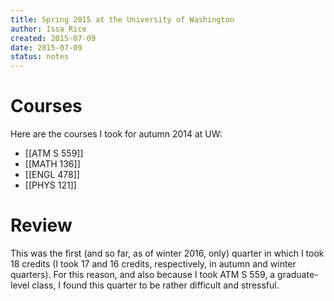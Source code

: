 ```yaml
---
title: Spring 2015 at the University of Washington
author: Issa Rice
created: 2015-07-09
date: 2015-07-09
status: notes
---
```


# Courses

Here are the courses I took for autumn 2014 at UW:

- [[ATM S 559]]
- [[MATH 136]]
- [[ENGL 478]]
- [[PHYS 121]]

# Review

This was the first (and so far, as of winter 2016, only) quarter in which I took 18 credits (I took 17 and 16 credits, respectively, in autumn and winter quarters).
For this reason, and also because I took ATM S 559, a graduate-level class, I found this quarter to be rather difficult and stressful.
